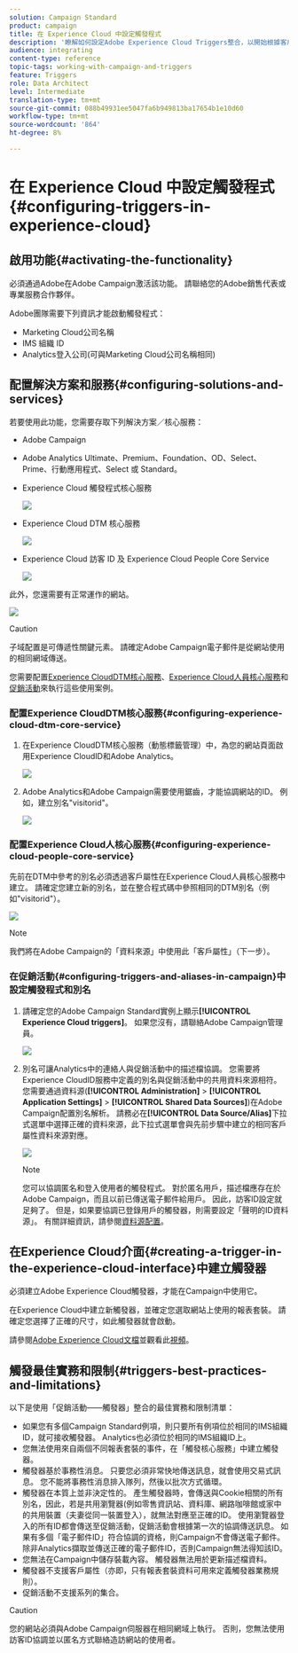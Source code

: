 ```yaml
---
solution: Campaign Standard
product: campaign
title: 在 Experience Cloud 中設定觸發程式
description: '瞭解如何設定Adobe Experience Cloud Triggers整合，以開始根據客戶先前的行為，將個人化的傳送傳送傳送給客戶。 '
audience: integrating
content-type: reference
topic-tags: working-with-campaign-and-triggers
feature: Triggers
role: Data Architect
level: Intermediate
translation-type: tm+mt
source-git-commit: 088b49931ee5047fa6b949813ba17654b1e10d60
workflow-type: tm+mt
source-wordcount: '864'
ht-degree: 8%

---
```



# 在 Experience Cloud 中設定觸發程式{#configuring-triggers-in-experience-cloud}

## 啟用功能{#activating-the-functionality}

必須通過Adobe在Adobe Campaign激活該功能。 請聯絡您的Adobe銷售代表或專業服務合作夥伴。

Adobe團隊需要下列資訊才能啟動觸發程式：

* Marketing Cloud公司名稱
* IMS 組織 ID
* Analytics登入公司(可與Marketing Cloud公司名稱相同)

## 配置解決方案和服務{#configuring-solutions-and-services}

若要使用此功能，您需要存取下列解決方案／核心服務：

* Adobe Campaign
* Adobe Analytics Ultimate、Premium、Foundation、OD、Select、Prime、行動應用程式、Select 或 Standard。
* Experience Cloud 觸發程式核心服務

   ![](assets/trigger_uc_prereq_1.png)

* Experience Cloud DTM 核心服務

   ![](assets/trigger_uc_prereq_2.png)

* Experience Cloud 訪客 ID 及 Experience Cloud People Core Service

   ![](assets/trigger_uc_prereq_3.png)

此外，您還需要有正常運作的網站。

![](assets/trigger_uc_prereq_4.png)

>[!CAUTION]
>
>子域配置是可傳遞性關鍵元素。 請確定Adobe Campaign電子郵件是從網站使用的相同網域傳送。

您需要配置[Experience CloudDTM核心服務](#configuring-experience-cloud-dtm-core-service)、[Experience Cloud人員核心服務](#configuring-experience-cloud-people-core-service)和[促銷活動](#configuring-triggers-and-aliases-in-campaign)來執行這些使用案例。

### 配置Experience CloudDTM核心服務{#configuring-experience-cloud-dtm-core-service}

1. 在Experience CloudDTM核心服務（動態標籤管理）中，為您的網站頁面啟用Experience CloudID和Adobe Analytics。

   ![](assets/trigger_uc_conf_1.png)

1. Adobe Analytics和Adobe Campaign需要使用鋸齒，才能協調網站的ID。 例如，建立別名&quot;visitorid&quot;。

   ![](assets/trigger_uc_conf_2.png)

### 配置Experience Cloud人核心服務{#configuring-experience-cloud-people-core-service}

先前在DTM中參考的別名必須透過客戶屬性在Experience Cloud人員核心服務中建立。 請確定您建立新的別名，並在整合程式碼中參照相同的DTM別名（例如&quot;visitorid&quot;）。

![](assets/trigger_uc_conf_3.png)

>[!NOTE]
>
>我們將在Adobe Campaign的「資料來源」中使用此「客戶屬性」（下一步）。

### 在促銷活動{#configuring-triggers-and-aliases-in-campaign}中設定觸發程式和別名

1. 請確定您的Adobe Campaign Standard實例上顯示&#x200B;**[!UICONTROL Experience Cloud triggers]**。 如果您沒有，請聯絡Adobe Campaign管理員。

   ![](assets/remarketing_1.png)

1. 別名可讓Analytics中的連絡人與促銷活動中的描述檔協調。 您需要將Experience CloudID服務中定義的別名與促銷活動中的共用資料來源相符。 您需要通過資料源(**[!UICONTROL Administration]** > **[!UICONTROL Application Settings]** > **[!UICONTROL Shared Data Sources]**)在Adobe Campaign配置別名解析。 請務必在&#x200B;**[!UICONTROL Data Source/Alias]**&#x200B;下拉式選單中選擇正確的資料來源，此下拉式選單會與先前步驟中建立的相同客戶屬性資料來源對應。

   ![](assets/trigger_uc_conf_5.png)

   >[!NOTE]
   >
   >您可以協調匿名和登入使用者的觸發程式。 對於匿名用戶，描述檔應存在於Adobe Campaign，而且以前已傳送電子郵件給用戶。 因此，訪客ID設定就足夠了。 但是，如果要協調已登錄用戶的觸發器，則需要設定「聲明的ID資料源」。 有關詳細資訊，請參閱[資料源配置](../../integrating/using/provisioning-and-configuring-integration-with-audience-manager-or-people-core-service.md#step-2--configure-the-data-sources)。

## 在Experience Cloud介面{#creating-a-trigger-in-the-experience-cloud-interface}中建立觸發器

必須建立Adobe Experience Cloud觸發器，才能在Campaign中使用它。

在Experience Cloud中建立新觸發器，並確定您選取網站上使用的報表套裝。 請確定您選擇了正確的尺寸，如此觸發器就會啟動。

請參閱[Adobe Experience Cloud文檔](https://docs.adobe.com/content/help/zh-Hant/core-services/interface/activation/triggers.html)並觀看此[視頻](https://helpx.adobe.com/tw/marketing-cloud/how-to/email-marketing.html#step-two)。

## 觸發最佳實務和限制{#triggers-best-practices-and-limitations}

以下是使用「促銷活動——觸發器」整合的最佳實務和限制清單：

* 如果您有多個Campaign Standard例項，則只要所有例項位於相同的IMS組織ID，就可接收觸發器。 Analytics也必須位於相同的IMS組織ID上。
* 您無法使用來自兩個不同報表套裝的事件，在「觸發核心服務」中建立觸發器。
* 觸發器基於事務性消息。 只要您必須非常快地傳送訊息，就會使用交易式訊息。 您不能將事務性消息排入隊列，然後以批次方式循環。
* 觸發器在本質上並非決定性的。 產生觸發器時，會傳送與Cookie相關的所有別名，因此，若是共用瀏覽器(例如零售資訊站、資料庫、網路咖啡館或家中的共用裝置（夫妻從同一裝置登入），就無法對應至正確的ID。 使用瀏覽器登入的所有ID都會傳送至促銷活動，促銷活動會根據第一次的協調傳送訊息。 如果有多個「電子郵件ID」符合協調的資格，則Campaign不會傳送電子郵件。 除非Analytics擷取並傳送正確的電子郵件ID，否則Campaign無法得知該ID。
* 您無法在Campaign中儲存裝載內容。 觸發器無法用於更新描述檔資料。
* 觸發器不支援客戶屬性（亦即，只有報表套裝資料可用來定義觸發器業務規則）。
* 促銷活動不支援系列的集合。

>[!CAUTION]
>
>您的網站必須與Adobe Campaign伺服器在相同網域上執行。 否則，您無法使用訪客ID協調並以匿名方式聯絡造訪網站的使用者。

